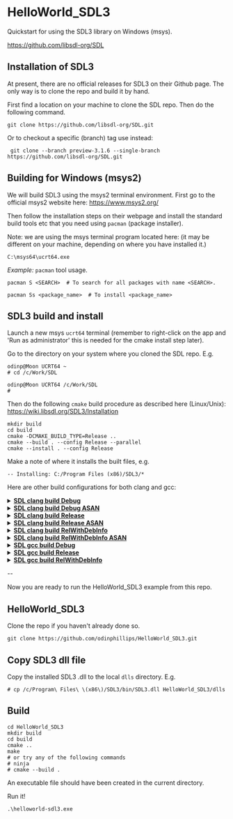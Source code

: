 # HelloWorld_SDL3

Quickstart for using the SDL3 library on Windows (msys).

https://github.com/libsdl-org/SDL

## Installation of SDL3

At present, there are no official releases for SDL3 on their Github page. The only way is to clone the repo and build it by hand.

First find a location on your machine to clone the SDL repo. Then do the following command.

```
git clone https://github.com/libsdl-org/SDL.git
```
Or to checkout a specific (branch) tag use instead:

```
 git clone --branch preview-3.1.6 --single-branch https://github.com/libsdl-org/SDL.git
```

## Building for Windows (msys2)

We will build SDL3 using the msys2 terminal environment. First go to the official msys2 website here: https://www.msys2.org/

Then follow the installation steps on their webpage and install the standard build tools etc that you need using `pacman` (package installer).

Note: we are using the msys terminal program located here: (it may be different on your machine, depending on where you have installed it.)
```
C:\msys64\ucrt64.exe
```

*Example:* `pacman` tool usage.
```
pacman S <SEARCH>  # To search for all packages with name <SEARCH>.

pacman Ss <package_name>  # To install <package_name>
```

## SDL3 build and install

Launch a new msys `ucrt64` terminal (remember to right-click on the app and 'Run as administrator' this is needed for the cmake install step later).

Go to the directory on your system where you cloned the SDL repo. E.g.

```
odinp@Moon UCRT64 ~
# cd /c/Work/SDL

odinp@Moon UCRT64 /c/Work/SDL
#
```
Then do the following `cmake` build procedure as described here (Linux/Unix):
https://wiki.libsdl.org/SDL3/Installation

```
mkdir build
cd build
cmake -DCMAKE_BUILD_TYPE=Release ..
cmake --build . --config Release --parallel
cmake --install . --config Release
```
Make a note of where it installs the built files, e.g.
```
-- Installing: C:/Program Files (x86)/SDL3/*
```

Here are other build configurations for both clang and gcc:

<details>
<summary><b><u>SDL clang build Debug</u></b></summary>

```
cd /c/Work/deps/SDL
mkdir build_clang_debug
cd build_clang_debug
cmake -DCMAKE_C_COMPILER=clang -DCMAKE_CXX_COMPILER=clang++ -DCMAKE_BUILD_TYPE=Debug -DSDL_STATIC=ON ..
cmake --build . --config Debug --parallel
cmake --install . --config Debug --prefix /c/Libs/SDL_clang_debug
```

</details>

<details>
<summary><b><u>SDL clang build Debug ASAN</u></b></summary>
Note: the use of `-nodefaultlibs` fixes the duplicates symbols for malloc, free, etc. that `ASAN` uses from clashing with the ones from `ucrtbased.dll`. (The other way to fix this is to build in release mode).

```
cd /c/Work/deps/SDL
mkdir build_clang_debug_asan
cd build_clang_debug_asan
cmake -DCMAKE_C_COMPILER=clang -DCMAKE_CXX_COMPILER=clang++ -DCMAKE_BUILD_TYPE=Debug -DSDL_STATIC=ON -DCMAKE_C_FLAGS="-fsanitize=address" -DCMAKE_C_FLAGS="-nodefaultlibs" -DCMAKE_CXX_FLAGS="-fsanitize=address" -DCMAKE_CXX_FLAGS="-nodefaultlibs" ..
cmake --build . --config Debug --parallel
cmake --install . --config Debug --prefix /c/Libs/SDL_clang_debug_asan
```
</details>

<details>
<summary><b><u>SDL clang build Release</u></b></summary>

```
cd /c/Work/deps/SDL
mkdir build_clang_release
cd build_clang_release
cmake -DCMAKE_C_COMPILER=clang -DCMAKE_CXX_COMPILER=clang++ -DCMAKE_BUILD_TYPE=Release -DSDL_STATIC=ON ..
cmake --build . --config Release --parallel
cmake --install . --config Release --prefix /c/Libs/SDL_clang_release
```

</details>

<details>
<summary><b><u>SDL clang build Release ASAN</u></b></summary>

```
cd /c/Work/deps/SDL
mkdir build_clang_release_asan
cd build_clang_release_asan
cmake -DCMAKE_C_COMPILER=clang -DCMAKE_CXX_COMPILER=clang++ -DCMAKE_BUILD_TYPE=Release -DSDL_STATIC=ON -DCMAKE_C_FLAGS="-fsanitize=address" -DCMAKE_C_FLAGS="-nodefaultlibs" -DCMAKE_CXX_FLAGS="-fsanitize=address" -DCMAKE_CXX_FLAGS="-nodefaultlibs" ..
cmake --build . --config Release --parallel
cmake --install . --config Release --prefix /c/Libs/SDL_clang_release_asan
```
</details>

<details>
<summary><b><u>SDL clang build RelWithDebInfo</u></b></summary>

```
cd /c/Work/deps/SDL
mkdir build_clang_release_deb
cd build_clang_release_deb
cmake -DCMAKE_C_COMPILER=clang -DCMAKE_CXX_COMPILER=clang++ -DCMAKE_BUILD_TYPE=RelWithDebInfo -DSDL_STATIC=ON ..
cmake --build . --config RelWithDebInfo --parallel
cmake --install . --config RelWithDebInfo --prefix /c/Libs/SDL_clang_release_deb
```

</details>

<details>
<summary><b><u>SDL clang build RelWithDebInfo ASAN</u></b></summary>

```
cd /c/Work/deps/SDL
mkdir build_clang_release_deb_asan
cd build_clang_release_deb_asan
cmake -DCMAKE_C_COMPILER=clang -DCMAKE_CXX_COMPILER=clang++ -DCMAKE_BUILD_TYPE=RelWithDebInfo -DSDL_STATIC=ON -DCMAKE_C_FLAGS="-fsanitize=address" -DCMAKE_C_FLAGS="-nodefaultlibs" -DCMAKE_CXX_FLAGS="-fsanitize=address" -DCMAKE_CXX_FLAGS="-nodefaultlibs" ..
cmake --build . --config RelWithDebInfo --parallel
cmake --install . --config RelWithDebInfo --prefix /c/Libs/SDL_clang_release_deb_asan
```
</details>

<details>
<summary><b><u>SDL gcc build Debug</u></b></summary>

```
cd /c/Work/deps/SDL
mkdir build_gcc_debug
cd build_gcc_debug
cmake -DCMAKE_C_COMPILER=gcc -DCMAKE_CXX_COMPILER=g++ -DCMAKE_BUILD_TYPE=Debug -DSDL_STATIC=ON ..
cmake --build . --config Debug --parallel
cmake --install . --config Debug --prefix /c/Libs/SDL_gcc_debug
```

</details>

<details>
<summary><b><u>SDL gcc build Release</u></b></summary>

```
cd /c/Work/deps/SDL
mkdir build_gcc_release
cd build_gcc_release
cmake -DCMAKE_C_COMPILER=gcc -DCMAKE_CXX_COMPILER=g++ -DCMAKE_BUILD_TYPE=Release -DSDL_STATIC=ON ..
cmake --build . --config Release --parallel
cmake --install . --config Release --prefix /c/Libs/SDL_gcc_release
```

</details>

<details>
<summary><b><u>SDL gcc build RelWithDebInfo</u></b></summary>

```
cd /c/Work/deps/SDL
mkdir build_gcc_release_deb
cd build_gcc_release_deb
cmake -DCMAKE_C_COMPILER=gcc -DCMAKE_CXX_COMPILER=g++ -DCMAKE_BUILD_TYPE=RelWithDebInfo -DSDL_STATIC=ON ..
cmake --build . --config RelWithDebInfo --parallel
cmake --install . --config RelWithDebInfo --prefix /c/Libs/SDL_gcc_release_deb
```

</details>

--

Now you are ready to run the HelloWorld_SDL3 example from this repo.

## HelloWorld_SDL3

Clone the repo if you haven't already done so.

```
git clone https://github.com/odinphillips/HelloWorld_SDL3.git
```

## Copy SDL3 dll file
Copy the installed SDL3 .dll to the local `dlls` directory. E.g.

```
# cp /c/Program\ Files\ \(x86\)/SDL3/bin/SDL3.dll HelloWorld_SDL3/dlls
```

## Build

```
cd HelloWorld_SDL3
mkdir build
cd build
cmake ..
make
# or try any of the following commands
# ninja
# cmake --build .
```


An executable file should have been created in the current directory.

Run it!
```
.\helloworld-sdl3.exe
```
